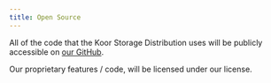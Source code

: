 ```yaml
---
title: Open Source
---
```


All of the code that the Koor Storage Distribution uses will be publicly accessible on [our GitHub](https://github.com/koor-tech).

Our proprietary features / code, will be licensed under our license.
